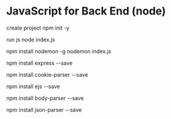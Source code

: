 # JavaScript for Back End (node)
create project npm init -y

run js node index.js

npm install nodemon -g nodemon index.js

npm install express --save

npm install cookie-parser --save

npm install ejs --save

npm install body-parser --save

npm install json-parser --save
